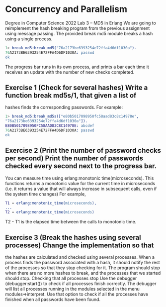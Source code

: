 # Concurrency and Parallelism
Degree in Computer Science 2022
Lab 3 – MD5 in Erlang
We are going to reimplement the hash breaking program from the previous assignment using
message passing. The provided break md5 module breaks a hash using a single process.
```erlang
1> break_md5:break_md5("76a2173be6393254e72ffa4d6df1030a").
76A2173BE6393254E72FFA4D6DF1030A: passwd
ok
```
The progress bar runs in its own process, and prints a bar each time it receives an update with
the number of new checks completed.
## Exercise 1 (Check for several hashes) Write a function break md5s/1, that given a list of
hashes finds the corresponding passwords. For example:
```erlang
1> break_md5:break_md5s(["e80b5017098950fc58aad83c8c14978e",
"76a2173be6393254e72ffa4d6df1030a"]).
E80B5017098950FC58AAD83C8C14978E: abcdef
76A2173BE6393254E72FFA4D6DF1030A: passwd
ok
```
## Exercise 2 (Print the number of password checks per second) Print the number of passwords checked every second next to the progress bar.
You can measure time using erlang:monotonic time(microseconds). This functions returns
a monotonic value for the current time in microseconds (i.e. it returns a value that will always
increase in subsequent calls, even if the system time changes)
For example,
```erlang
T1 = erlang:monotonic_time(microseconds),
...
T2 = erlang:monotonic_time(microseconds)
```
T2 - T1 is the elapsed time between the calls to monotonic time.
## Exercise 3 (Break the hashes using several processes) Change the implementation so that
the hashes are calculated and checked using several processes. When a process finds the password
associated with a hash, it should notify the rest of the processes so that they stop checking for
it. The program should stop when there are no more hashes to break, and the processes that we
started should stop.
Checking that all processes stop
Use the debugger (debugger:start()) to check if all processes finish correctly. The debugger
will list all processes running in the modules selected in the menu modules=>interpret. Use that
option to check if all the processes have finished when all passwords have been found.